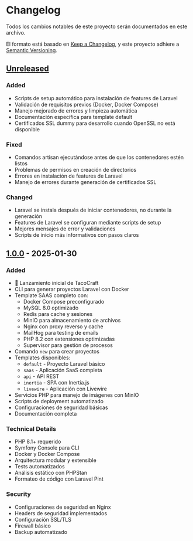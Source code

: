 # Changelog

Todos los cambios notables de este proyecto serán documentados en este archivo.

El formato está basado en [Keep a Changelog](https://keepachangelog.com/en/1.0.0/),
y este proyecto adhiere a [Semantic Versioning](https://semver.org/spec/v2.0.0.html).

## [Unreleased]

### Added
- Scripts de setup automático para instalación de features de Laravel
- Validación de requisitos previos (Docker, Docker Compose)
- Manejo mejorado de errores y limpieza automática
- Documentación específica para template default
- Certificados SSL dummy para desarrollo cuando OpenSSL no está disponible

### Fixed
- Comandos artisan ejecutándose antes de que los contenedores estén listos
- Problemas de permisos en creación de directorios
- Errores en instalación de features de Laravel
- Manejo de errores durante generación de certificados SSL

### Changed
- Laravel se instala después de iniciar contenedores, no durante la generación
- Features de Laravel se configuran mediante scripts de setup
- Mejores mensajes de error y validaciones
- Scripts de inicio más informativos con pasos claros

## [1.0.0] - 2025-01-30

### Added
- 🎉 Lanzamiento inicial de TacoCraft
- CLI para generar proyectos Laravel con Docker
- Template SAAS completo con:
  - Docker Compose preconfigurado
  - MySQL 8.0 optimizado
  - Redis para cache y sesiones
  - MinIO para almacenamiento de archivos
  - Nginx con proxy reverso y cache
  - MailHog para testing de emails
  - PHP 8.2 con extensiones optimizadas
  - Supervisor para gestión de procesos
- Comando `new` para crear proyectos
- Templates disponibles:
  - `default` - Proyecto Laravel básico
  - `saas` - Aplicación SaaS completa
  - `api` - API REST
  - `inertia` - SPA con Inertia.js
  - `livewire` - Aplicación con Livewire
- Servicios PHP para manejo de imágenes con MinIO
- Scripts de deployment automatizado
- Configuraciones de seguridad básicas
- Documentación completa

### Technical Details
- PHP 8.1+ requerido
- Symfony Console para CLI
- Docker y Docker Compose
- Arquitectura modular y extensible
- Tests automatizados
- Análisis estático con PHPStan
- Formateo de código con Laravel Pint

### Security
- Configuraciones de seguridad en Nginx
- Headers de seguridad implementados
- Configuración SSL/TLS
- Firewall básico
- Backup automatizado

[Unreleased]: https://github.com/Nogthings/tacocraft/compare/v1.0.0...HEAD
[1.0.0]: https://github.com/Nogthings/tacocraft/releases/tag/v1.0.0